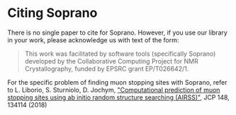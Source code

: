 Citing Soprano
================

There is no single paper to cite for Soprano. However, if you use our library in your work, please acknowledge us with text of the form:    

> This work was facilitated by software tools (specifically Soprano) developed by the Collaborative Computing Project for NMR Crystallography, funded by EPSRC grant EP/T026642/1.

For the specific problem of finding muon stopping sites with Soprano, refer to L. Liborio, S. Sturniolo, D. Jochym, ["Computational prediction of muon stopping sites using ab initio random structure searching (AIRSS)"](https://aip.scitation.org/doi/abs/10.1063/1.5024450), JCP 148, 134114 (2018)

